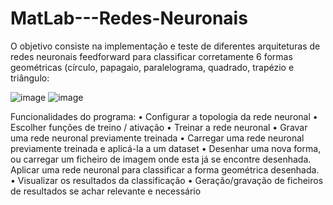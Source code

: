 # MatLab---Redes-Neuronais
O objetivo consiste na implementação e teste de diferentes arquiteturas de redes  neuronais feedforward para classificar corretamente 6 formas geométricas (círculo, papagaio,  paralelograma, quadrado, trapézio e triângulo:

![image](https://user-images.githubusercontent.com/107351349/221407919-6288003c-2683-40af-8fa2-a3d0bdb1a26f.png)
![image](https://user-images.githubusercontent.com/107351349/221407932-8482924b-4ad8-4def-bb45-99ca3fb394d1.png)


Funcionalidades do programa:
• Configurar a topologia da rede neuronal 
• Escolher funções de treino / ativação 
• Treinar a rede neuronal 
• Gravar uma rede neuronal previamente treinada 
• Carregar uma rede neuronal previamente treinada e aplicá-la a um dataset 
• Desenhar uma nova forma, ou carregar um ficheiro de imagem onde esta já se encontre 
desenhada. Aplicar uma rede neuronal para classificar a forma geométrica desenhada. 
• Visualizar os resultados da classificação 
• Geração/gravação de ficheiros de resultados se achar relevante e necessário




